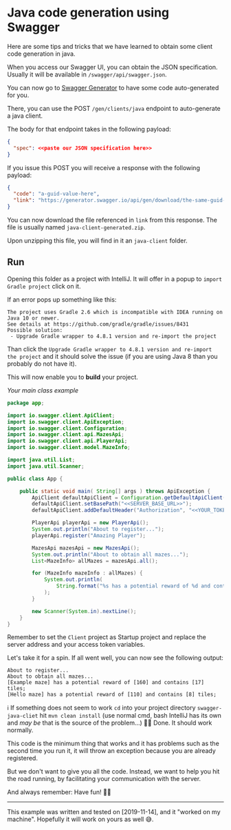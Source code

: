 # Java code generation using Swagger

Here are some tips and tricks that we have learned to obtain some client code generation in java.

When you access our Swagger UI, you can obtain the JSON specification. Usually it will be available in `/swagger/api/swagger.json`.

You can now go to [Swagger Generator](https://generator.swagger.io/) to have some code auto-generated for you.

There, you can use the POST `/gen/clients/java` endpoint to auto-generate a java client.

The body for that endpoint takes in the following payload:

```json
{
  "spec": <<paste our JSON specification here>>
}
```

If you issue this POST you will receive a response with the following payload:
```json
{
  "code": "a-guid-value-here",
  "link": "https://generator.swagger.io/api/gen/download/the-same-guid-value-as-above"
}
```

You can now download the file referenced in `link` from this response. The file is usually named `java-client-generated.zip`.

Upon unzipping this file, you will find in it an `java-client` folder.

## Run


Opening this folder as a project with IntelliJ. It will offer in a popup to `import Gradle project` click on it.

If an error pops up something like this:

```
The project uses Gradle 2.6 which is incompatible with IDEA running on Java 10 or newer.
See details at https://github.com/gradle/gradle/issues/8431
Possible solution:
 - Upgrade Gradle wrapper to 4.8.1 version and re-import the project
```

Than click the `Upgrade Gradle wrapper to 4.8.1 version and re-import the project` and it should solve the issue (if you are using Java 8 than you probably do not have it). 

This will now enable you to **build** your project.

*Your main class example*

```java
package app;

import io.swagger.client.ApiClient;
import io.swagger.client.ApiException;
import io.swagger.client.Configuration;
import io.swagger.client.api.MazesApi;
import io.swagger.client.api.PlayerApi;
import io.swagger.client.model.MazeInfo;

import java.util.List;
import java.util.Scanner;

public class App {

    public static void main( String[] args ) throws ApiException {
        ApiClient defaultApiClient = Configuration.getDefaultApiClient();
        defaultApiClient.setBasePath("<<SERVER_BASE_URL>>");
        defaultApiClient.addDefaultHeader("Authorization", "<<YOUR_TOKEN>>");

        PlayerApi playerApi = new PlayerApi();
        System.out.println("About to register...");
        playerApi.register("Amazing Player");

        MazesApi mazesApi = new MazesApi();
        System.out.println("About to obtain all mazes...");
        List<MazeInfo> allMazes = mazesApi.all();

        for (MazeInfo mazeInfo : allMazes) {
            System.out.println(
                String.format("%s has a potential reward of %d and contains %d tiles;", mazeInfo.getName(), mazeInfo.getPotentialReward(), mazeInfo.getTotalTiles())
            );
        }

        new Scanner(System.in).nextLine();
    }
}

```

Remember to set the `Client` project as Startup project and replace the server address and your access token variables. 

Let's take it for a spin. If all went well, you can now see the following output:

```
About to register...
About to obtain all mazes...
[Example maze] has a potential reward of [160] and contains [17] tiles;
[Hello maze] has a potential reward of [110] and contains [8] tiles;
```

ℹ If something does not seem to work `cd` into your project directory `swagger-java-cliet` hit `mvn clean install` (use normal cmd, bash IntelliJ has its own and *may be* that is the source of the problem...) 🤷🏻‍ Done. It should work normally.

This code is the minimum thing that works and it has problems such as the second time you run it, it will throw an exception because you are already registered.

But we don't want to give you all the code. Instead, we want to help you hit the road running, by facilitating your communication with the server.

And always remember: Have fun! 👍🏻

---

This example was written and tested on [2019-11-14], and it "worked on my machine". Hopefully it will work on yours as well 😅.
